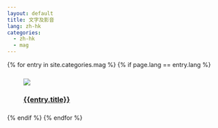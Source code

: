 ```yaml
---
layout: default
title: 文字及影音 
lang: zh-hk
categories: 
  - zh-hk
  - mag
---
```

<div class="container">
<div class="row">
{% for entry in site.categories.mag %}
{% if page.lang == entry.lang %}
   <div class="col-lg-3 col-md-4 col-sm-5">
      <div style="margin:1em">
        <div class="white_frame">
          <div style="margin : 5%">
            <a href="{{site.baseurl}}{{entry.url}}" class="thumbnail">
              <img src="{{site.baseurl}}/images/mainRight.png" class="img-responsive">
              <div class="caption">
                <h3 class="text-center">{{entry.title}}</h3>
              </div>
            </a>
          </div>
        </div>
      </div>
    </div>
{% endif %}
{% endfor %}
</div>
</div>
